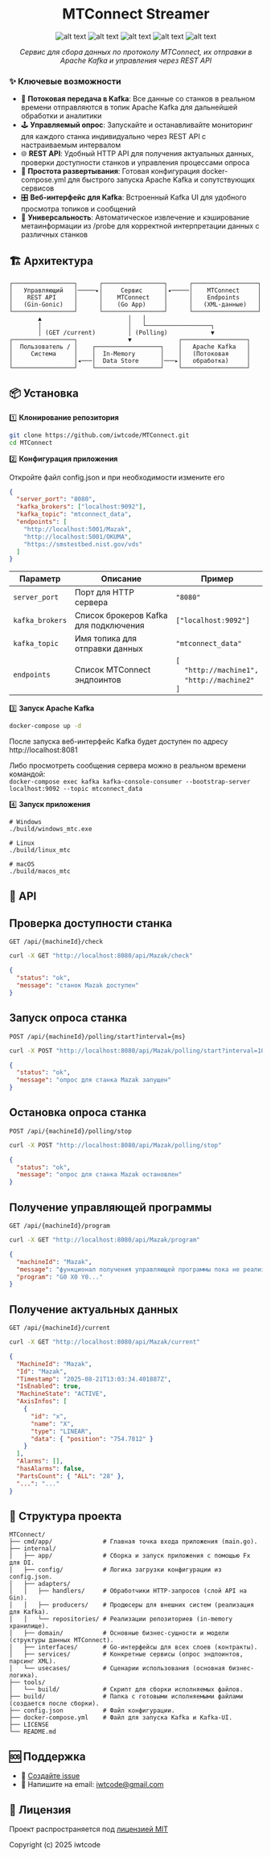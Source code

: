 <div align="center">

# MTConnect Streamer

![alt text](https://img.shields.io/badge/MTConnect-Compatible-blue)
![alt text](https://img.shields.io/badge/Apache%20Kafka-Integrated-blue?logo=apachekafka)
![alt text](https://img.shields.io/badge/Go-1.19+-00ADD8?logo=go)
![alt text](https://img.shields.io/badge/Docker-Ready-2496ED?logo=docker)
![alt text](https://img.shields.io/badge/License-MIT-green)

*Сервис для сбора данных по протоколу MTConnect, их отправки в Apache Kafka и управления через REST API*

</div>

### ✨ Ключевые возможности
- 🚀 **Потоковая передача в Kafka**: Все данные со станков в реальном времени отправляются в топик Apache Kafka для дальнейшей обработки и аналитики
- 🕹️ **Управляемый опрос**: Запускайте и останавливайте мониторинг для каждого станка индивидуально через REST API с настраиваемым интервалом
- 🌐 **REST API**: Удобный HTTP API для получения актуальных данных, проверки доступности станков и управления процессами опроса
- 🐳 **Простота развертывания**: Готовая конфигурация docker-compose.yml для быстрого запуска Apache Kafka и сопутствующих сервисов
- 🎛️ **Веб-интерфейс для Kafka**: Встроенный Kafka UI для удобного просмотра топиков и сообщений
- 🔧 **Универсальность**: Автоматическое извлечение и кэширование метаинформации из /probe для корректной интерпретации данных с различных станков

## 🏗️ Архитектура

```
┌─────────────────┐      ┌─────────────────┐      ┌──────────────────┐
│   Управляющий   │─────▸│     Сервис      │◂─────│    MTConnect     │
│    REST API     │      │    MTConnect    │      │    Endpoints     │
│   (Gin-Gonic)   │      │    (Go App)     │      │   (XML-данные)   │
└─────────────────┘      └─────────────────┘      └──────────────────┘
        ▲                        │   │
        │                        │   └──────────────────┐
        │ (GET /current)         │ (Polling)            ▼
┌─────────────────┐              ▼             ┌──────────────────┐
│  Пользователь / │    ┌──────────────────┐    │   Apache Kafka   │
│     Система     │    │  In-Memory       │    │   (Потоковая     │
│                 │◂───│  Data Store      │───▸│   обработка)     │
└─────────────────┘    └──────────────────┘    └──────────────────┘
```

## 📦 Установка

1️⃣ **Клонирование репозитория**

```bash
git clone https://github.com/iwtcode/MTConnect.git
cd MTConnect
```

2️⃣ **Конфигурация приложения**

Откройте файл config.json и при необходимости измените его

```json
{
  "server_port": "8080",
  "kafka_brokers": ["localhost:9092"],
  "kafka_topic": "mtconnect_data",
  "endpoints": [
    "http://localhost:5001/Mazak",
    "http://localhost:5001/OKUMA",
    "https://smstestbed.nist.gov/vds"
  ]
}
```

| Параметр | Описание | Пример |
|---|---|---|
| `server_port` | Порт для HTTP сервера | `"8080"` |
| `kafka_brokers` | Список брокеров Kafka для подключения | `["localhost:9092"]` |	
| `kafka_topic` | Имя топика для отправки данных | `"mtconnect_data"` |
| `endpoints` | Список MTConnect эндпоинтов | `[`<br>&nbsp;&nbsp;&nbsp;&nbsp;`"http://machine1",`<br>&nbsp;&nbsp;&nbsp;&nbsp;`"http://machine2"`<br>`]` |

3️⃣ **Запуск Apache Kafka**

```bash
docker-compose up -d
```

После запуска веб-интерфейс Kafka будет доступен по адресу http://localhost:8081

Либо просмотреть сообщения сервера можно в реальном времени командой:<br>
`docker-compose exec kafka kafka-console-consumer --bootstrap-server localhost:9092 --topic mtconnect_data`

4️⃣ **Запуск приложения**

```
# Windows
./build/windows_mtc.exe

# Linux
./build/linux_mtc

# macOS
./build/macos_mtc
```

## 🔌 API

## Проверка доступности станка

```http
GET /api/{machineId}/check
```

```bash
curl -X GET "http://localhost:8080/api/Mazak/check"
```

```json
{
  "status": "ok",
  "message": "станок Mazak доступен"
}
```

## Запуск опроса станка

```http
POST /api/{machineId}/polling/start?interval={ms}
```

```bash
curl -X POST "http://localhost:8080/api/Mazak/polling/start?interval=1000"
```

```json
{
  "status": "ok",
  "message": "опрос для станка Mazak запущен"
}
```

## Остановка опроса станка

```http
POST /api/{machineId}/polling/stop
```

```bash
curl -X POST "http://localhost:8080/api/Mazak/polling/stop"
```

```json
{
  "status": "ok",
  "message": "опрос для станка Mazak остановлен"
}
```

## Получение управляющей программы

```http
GET /api/{machineId}/program
```

```bash
curl -X GET "http://localhost:8080/api/Mazak/program"
```

```json
{
  "machineId": "Mazak",
  "message": "функционал получения управляющей программы пока не реализован",
  "program": "G0 X0 Y0..."
}
```

## Получение актуальных данных

```http
GET /api/{machineId}/current
```

```bash
curl -X GET "http://localhost:8080/api/Mazak/current"
```

```json
{
  "MachineId": "Mazak",
  "Id": "Mazak",
  "Timestamp": "2025-08-21T13:03:34.401887Z",
  "IsEnabled": true,
  "MachineState": "ACTIVE",
  "AxisInfos": [
    {
      "id": "x",
      "name": "X",
      "type": "LINEAR",
      "data": { "position": "754.7812" }
    }
  ],
  "Alarms": [],
  "hasAlarms": false,
  "PartsCount": { "ALL": "28" },
  "...": "..."
}
```

## 🔧 Структура проекта

```
MTConnect/
├── cmd/app/              # Главная точка входа приложения (main.go).
├── internal/
│   ├── app/              # Сборка и запуск приложения с помощью Fx для DI.
│   ├── config/           # Логика загрузки конфигурации из config.json.
│   ├── adapters/
│   │   ├── handlers/     # Обработчики HTTP-запросов (слой API на Gin).
│   │   ├── producers/    # Продюсеры для внешних систем (реализация для Kafka).
│   │   └── repositories/ # Реализации репозиториев (in-memory хранилище).
│   ├── domain/           # Основные бизнес-сущности и модели (структуры данных MTConnect).
│   ├── interfaces/       # Go-интерфейсы для всех слоев (контракты).
│   ├── services/         # Конкретные сервисы (опрос эндпоинтов, парсинг XML).
│   └── usecases/         # Сценарии использования (основная бизнес-логика).
├── tools/
│   └── build/            # Скрипт для сборки исполняемых файлов.
├── build/                # Папка с готовыми исполняемыми файлами (создается после сборки).
├── config.json           # Файл конфигурации.
├── docker-compose.yml    # Файл для запуска Kafka и Kafka-UI.
├── LICENSE
└── README.md
```

## 🆘 Поддержка

- 🐛 [Создайте issue](https://github.com/iwtcode/MTConnect/issues)
- 📧 Напишите на email: iwtcode@gmail.com

## 📝 Лицензия

Проект распространяется под [лицензией MIT](LICENSE)

Copyright (c) 2025 iwtcode